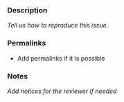 ### Description

_Tell us how to reproduce this issue._

### Permalinks

- Add permalinks if it is possible

### Notes

_Add notices for the reviewer if needed_
